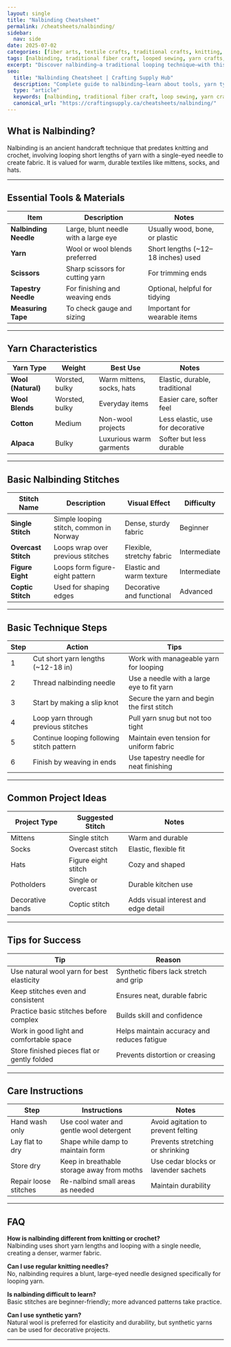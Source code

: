 ```yaml
---
layout: single
title: "Nalbinding Cheatsheet"
permalink: /cheatsheets/nalbinding/
sidebar:
  nav: side
date: 2025-07-02
categories: [fiber arts, textile crafts, traditional crafts, knitting, crochet]
tags: [nalbinding, traditional fiber craft, looped sewing, yarn crafts, historical crafts, cheatsheet]
excerpt: "Discover nalbinding—a traditional looping technique—with this cheatsheet covering tools, yarn choices, common stitches, techniques, and care tips."
seo:
  title: "Nalbinding Cheatsheet | Crafting Supply Hub"
  description: "Complete guide to nalbinding—learn about tools, yarn types, basic stitches, techniques, and project care for this ancient fiber craft."
  type: "article"
  keywords: [nalbinding, traditional fiber craft, loop sewing, yarn crafts, historical textile techniques]
  canonical_url: "https://craftingsupply.ca/cheatsheets/nalbinding/"
---
```


## What is Nalbinding?

Nalbinding is an ancient handcraft technique that predates knitting and crochet, involving looping short lengths of yarn with a single-eyed needle to create fabric. It is valued for warm, durable textiles like mittens, socks, and hats.

---

## Essential Tools & Materials

| Item                | Description                                  | Notes                                |
|---------------------|----------------------------------------------|-------------------------------------|
| **Nalbinding Needle**| Large, blunt needle with a large eye          | Usually wood, bone, or plastic       |
| **Yarn**            | Wool or wool blends preferred                  | Short lengths (~12–18 inches) used  |
| **Scissors**        | Sharp scissors for cutting yarn                 | For trimming ends                    |
| **Tapestry Needle** | For finishing and weaving ends                   | Optional, helpful for tidying       |
| **Measuring Tape**  | To check gauge and sizing                        | Important for wearable items        |

---

## Yarn Characteristics

| Yarn Type           | Weight             | Best Use                       | Notes                                |
|---------------------|--------------------|-------------------------------|-------------------------------------|
| **Wool (Natural)**  | Worsted, bulky      | Warm mittens, socks, hats     | Elastic, durable, traditional       |
| **Wool Blends**     | Worsted, bulky      | Everyday items                | Easier care, softer feel             |
| **Cotton**          | Medium             | Non-wool projects             | Less elastic, use for decorative    |
| **Alpaca**          | Bulky              | Luxurious warm garments      | Softer but less durable              |

---

## Basic Nalbinding Stitches

| Stitch Name         | Description                              | Visual Effect                     | Difficulty      |
|---------------------|----------------------------------------|---------------------------------|-----------------|
| **Single Stitch**   | Simple looping stitch, common in Norway | Dense, sturdy fabric             | Beginner        |
| **Overcast Stitch** | Loops wrap over previous stitches       | Flexible, stretchy fabric        | Intermediate    |
| **Figure Eight**    | Loops form figure-eight pattern          | Elastic and warm texture         | Intermediate    |
| **Coptic Stitch**   | Used for shaping edges                   | Decorative and functional        | Advanced        |

---

## Basic Technique Steps

| Step | Action                                  | Tips                                          |
|-------|----------------------------------------|-----------------------------------------------|
| 1     | Cut short yarn lengths (~12-18 in)     | Work with manageable yarn for looping          |
| 2     | Thread nalbinding needle               | Use a needle with a large eye to fit yarn      |
| 3     | Start by making a slip knot             | Secure the yarn and begin the first stitch     |
| 4     | Loop yarn through previous stitches     | Pull yarn snug but not too tight                |
| 5     | Continue looping following stitch pattern | Maintain even tension for uniform fabric       |
| 6     | Finish by weaving in ends               | Use tapestry needle for neat finishing          |

---

## Common Project Ideas

| Project Type       | Suggested Stitch       | Notes                                   |
|--------------------|-----------------------|----------------------------------------|
| Mittens            | Single stitch         | Warm and durable                       |
| Socks              | Overcast stitch       | Elastic, flexible fit                   |
| Hats               | Figure eight stitch   | Cozy and shaped                        |
| Potholders         | Single or overcast    | Durable kitchen use                     |
| Decorative bands   | Coptic stitch          | Adds visual interest and edge detail  |

---

## Tips for Success

| Tip                                      | Reason                                         |
|------------------------------------------|------------------------------------------------|
| Use natural wool yarn for best elasticity| Synthetic fibers lack stretch and grip         |
| Keep stitches even and consistent        | Ensures neat, durable fabric                    |
| Practice basic stitches before complex   | Builds skill and confidence                      |
| Work in good light and comfortable space | Helps maintain accuracy and reduces fatigue     |
| Store finished pieces flat or gently folded| Prevents distortion or creasing                   |

---

## Care Instructions

| Step                | Instructions                                   | Notes                                     |
|---------------------|------------------------------------------------|--------------------------------------------|
| Hand wash only       | Use cool water and gentle wool detergent       | Avoid agitation to prevent felting        |
| Lay flat to dry      | Shape while damp to maintain form               | Prevents stretching or shrinking          |
| Store dry           | Keep in breathable storage away from moths      | Use cedar blocks or lavender sachets      |
| Repair loose stitches| Re-nalbind small areas as needed                 | Maintain durability                        |

---

## FAQ

**How is nalbinding different from knitting or crochet?**  
Nalbinding uses short yarn lengths and looping with a single needle, creating a denser, warmer fabric.

**Can I use regular knitting needles?**  
No, nalbinding requires a blunt, large-eyed needle designed specifically for looping yarn.

**Is nalbinding difficult to learn?**  
Basic stitches are beginner-friendly; more advanced patterns take practice.

**Can I use synthetic yarn?**  
Natural wool is preferred for elasticity and durability, but synthetic yarns can be used for decorative projects.

---
